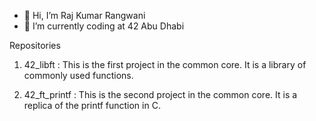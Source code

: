 - 👋 Hi, I’m Raj Kumar Rangwani
- 🌱 I’m currently coding at 42 Abu Dhabi

Repositories

1. 42_libft : This is the first project in the common core. It is a library of commonly used functions.

2. 42_ft_printf : This is the second  project in the common core. It is a replica of the printf function in C.


<!---
rrangwan/rrangwan is a ✨ special ✨ repository because its `README.md` (this file) appears on your GitHub profile.
You can click the Preview link to take a look at your changes.
--->
